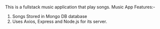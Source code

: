 This is a fullstack music application that play songs.
Music App Features:-
1) Songs Stored in Mongo DB database
2) Uses Axios, Express and Node.js for its server.
